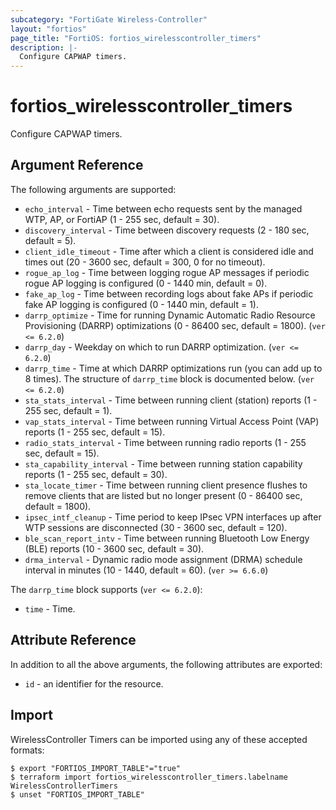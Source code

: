 ```yaml
---
subcategory: "FortiGate Wireless-Controller"
layout: "fortios"
page_title: "FortiOS: fortios_wirelesscontroller_timers"
description: |-
  Configure CAPWAP timers.
---
```


# fortios_wirelesscontroller_timers
Configure CAPWAP timers.

## Argument Reference

The following arguments are supported:

* `echo_interval` - Time between echo requests sent by the managed WTP, AP, or FortiAP (1 - 255 sec, default = 30).
* `discovery_interval` - Time between discovery requests (2 - 180 sec, default = 5).
* `client_idle_timeout` - Time after which a client is considered idle and times out (20 - 3600 sec, default = 300, 0 for no timeout).
* `rogue_ap_log` - Time between logging rogue AP messages if periodic rogue AP logging is configured (0 - 1440 min, default = 0).
* `fake_ap_log` - Time between recording logs about fake APs if periodic fake AP logging is configured (0 - 1440 min, default = 1).
* `darrp_optimize` - Time for running Dynamic Automatic Radio Resource Provisioning (DARRP) optimizations (0 - 86400 sec, default = 1800). (`ver <= 6.2.0`)
* `darrp_day` - Weekday on which to run DARRP optimization. (`ver <= 6.2.0`)
* `darrp_time` - Time at which DARRP optimizations run (you can add up to 8 times). The structure of `darrp_time` block is documented below. (`ver <= 6.2.0`)
* `sta_stats_interval` - Time between running client (station) reports (1 - 255 sec, default = 1).
* `vap_stats_interval` - Time between running Virtual Access Point (VAP) reports (1 - 255 sec, default = 15).
* `radio_stats_interval` - Time between running radio reports (1 - 255 sec, default = 15).
* `sta_capability_interval` - Time between running station capability reports (1 - 255 sec, default = 30).
* `sta_locate_timer` - Time between running client presence flushes to remove clients that are listed but no longer present (0 - 86400 sec, default = 1800).
* `ipsec_intf_cleanup` - Time period to keep IPsec VPN interfaces up after WTP sessions are disconnected (30 - 3600 sec, default = 120).
* `ble_scan_report_intv` - Time between running Bluetooth Low Energy (BLE) reports (10 - 3600 sec, default = 30).
* `drma_interval` - Dynamic radio mode assignment (DRMA) schedule interval in minutes (10 - 1440, default = 60). (`ver >= 6.6.0`)

The `darrp_time` block supports (`ver <= 6.2.0`):

* `time` - Time.


## Attribute Reference

In addition to all the above arguments, the following attributes are exported:
* `id` - an identifier for the resource.

## Import

WirelessController Timers can be imported using any of these accepted formats:
```
$ export "FORTIOS_IMPORT_TABLE"="true"
$ terraform import fortios_wirelesscontroller_timers.labelname WirelessControllerTimers
$ unset "FORTIOS_IMPORT_TABLE"
```
